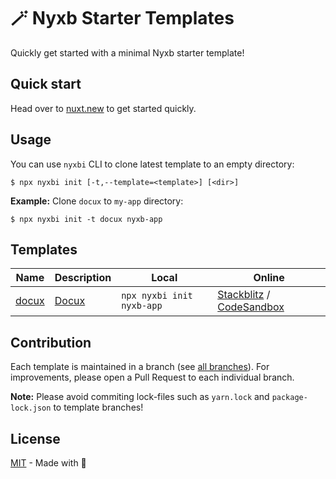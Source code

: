 # 🪄 Nyxb Starter Templates

Quickly get started with a minimal Nyxb starter template!

## Quick start

Head over to [nuxt.new](https://nyxb.new) to get started quickly.

## Usage

You can use `nyxbi` CLI to clone latest template to an empty directory:

```sh-session
$ npx nyxbi init [-t,--template=<template>] [<dir>]
```

**Example:** Clone `docux` to `my-app` directory:

```sh-session
$ npx nyxbi init -t docux nyxb-app
```

## Templates

Name | Description | Local     | Online |
-----|-------------|-----------|--------|
[docux](https://github.com/nyxb/docux) | [Docux](https://github.com/nyxb/docux) | `npx nyxbi init nyxb-app` | [Stackblitz](https://stackblitz.com/github/nuxt/docux-stackblitz) / [CodeSandbox](https://codesandbox.io/p/github/nuxt/starter/v3-codesandbox) | |


## Contribution

Each template is maintained in a branch (see [all branches](https://github.com/nyxb/starter/branches)).
For improvements, please open a Pull Request to each individual branch.

**Note:** Please avoid commiting lock-files such as `yarn.lock` and `package-lock.json` to template branches!

## License

[MIT](./LICENSE) - Made with 🧡
